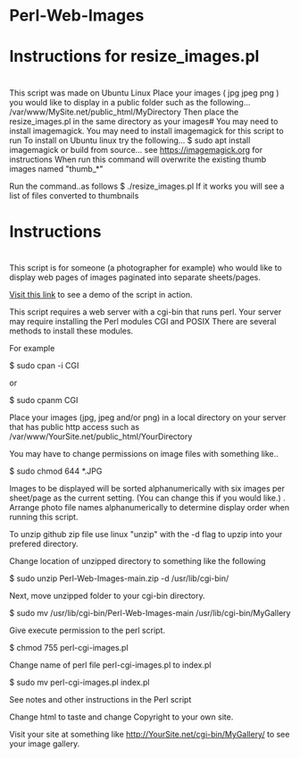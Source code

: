 # Perl-Web-Images

#
# Instructions for resize_images.pl
#

This script was made on Ubuntu Linux
Place your images ( jpg jpeg png ) you would like to display in a public folder such as the following...
/var/www/MySite.net/public_html/MyDirectory
Then place the resize_images.pl in the same directory as your images# You may need to install imagemagick. 
You may need to install imagemagick for this script to run
To install on Ubuntu linux try the following...
$ sudo apt install imagemagick 
or build from source... see  https://imagemagick.org for instructions
When run this command will overwrite the existing thumb images named "thumb_*"

Run the command..as follows
$ ./resize_images.pl
If it works you will see a list of files converted to thumbnails

#
# Instructions 
#

This script is for someone (a photographer for example) who would like to display web pages of images paginated into separate sheets/pages.

[Visit this link](https://joelrader.net/cgi-bin/galleries/) to see a demo of the script in action.

This script requires a web server with a cgi-bin that runs perl.  Your server may require installing the Perl modules CGI and POSIX
There are several methods to install these modules.


For example

$ sudo cpan -i CGI 

or 

$ sudo cpanm CGI


Place your images (jpg, jpeg and/or png) in a local directory on your server that has public http access such as /var/www/YourSite.net/public_html/YourDirectory

You may have to change permissions on image files with something like..

$ sudo chmod 644 *.JPG

Images to be displayed will be sorted alphanumerically with six images per sheet/page as the current setting. (You can change this if you would like.)
.
Arrange photo file names alphanumerically to determine display order when running this script.

To unzip github zip file use linux "unzip" with the -d flag to upzip into your prefered directory.

Change location of unzipped directory to something like the following

$ sudo unzip Perl-Web-Images-main.zip -d /usr/lib/cgi-bin/

Next, move unzipped folder to your cgi-bin directory.

$ sudo mv /usr/lib/cgi-bin/Perl-Web-Images-main /usr/lib/cgi-bin/MyGallery

Give execute permission to the perl script.

$ chmod 755 perl-cgi-images.pl 

Change name of perl file perl-cgi-images.pl to index.pl

$ sudo mv perl-cgi-images.pl index.pl

See notes and other instructions in the Perl script

Change html to taste and change Copyright to your own site.

Visit your site at something like http://YourSite.net/cgi-bin/MyGallery/ to see your image gallery.

